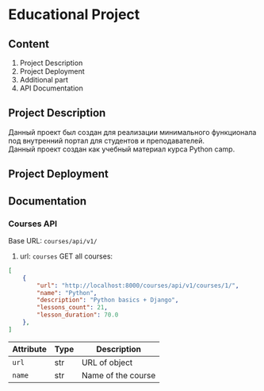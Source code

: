 # Educational Project
## Content
1. Project Description
2. Project Deployment
3. Additional part
4. API Documentation

## Project Description
Данный проект был создан для реализации минимального функционала под внутренний портал для студентов и преподавателей.  
Данный проект создан как учебный материал курса Python camp.

## Project Deployment


## Documentation
### Courses API
Base URL: `courses/api/v1/`
1. url: `courses`
GET all courses:
```json
[
    {
        "url": "http://localhost:8000/courses/api/v1/courses/1/",
        "name": "Python",
        "description": "Python basics + Django",
        "lessons_count": 21,
        "lesson_duration": 70.0
    },
]
```

| Attribute | Type | Description       |
|-----------|------|-------------------|
| `url`     | str  | URL of object     |
| `name`    | str  | Name of the course|
